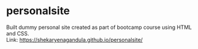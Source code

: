 # personalsite
Built dummy personal site created as part of bootcamp course using HTML and CSS. <br />
Link: https://shekaryenagandula.github.io/personalsite/
